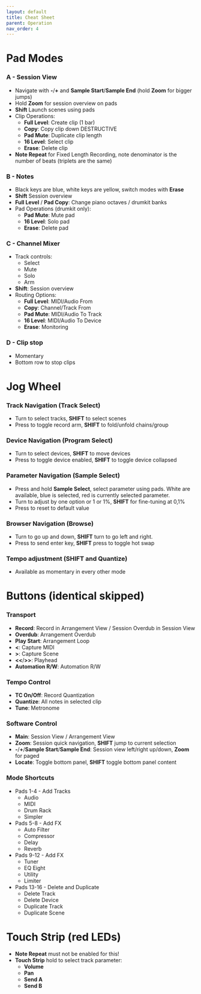 ```yaml
---
layout: default
title: Cheat Sheet
parent: Operation
nav_order: 4
---
```


# Pad Modes

### A - Session View
- Navigate with **-**/**+** and **Sample Start**/**Sample End** (hold **Zoom** for bigger jumps)
- Hold **Zoom** for session overview on pads
- **Shift** Launch scenes using pads
- Clip Operations:
  - **Full Level**: Create clip (1 bar)
  - **Copy**: Copy clip down DESTRUCTIVE
  - **Pad Mute**: Duplicate clip length
  - **16 Level**: Select clip
  - **Erase**: Delete clip
- **Note Repeat** for Fixed Length Recording, note denominator is the number of beats (triplets are the same)

### B - Notes
- Black keys are blue, white keys are yellow, switch modes with **Erase**
- **Shift** Session overview
- **Full Level** / **Pad Copy**: Change piano octaves / drumkit banks
- Pad Operations (drumkit only):
  - **Pad Mute**: Mute pad
  - **16 Level**: Solo pad
  - **Erase**: Delete pad

### C - Channel Mixer
- Track controls:
  - Select
  - Mute
  - Solo
  - Arm
- **Shift**: Session overview
- Routing Options:
  - **Full Level**: MIDI/Audio From
  - **Copy**: Channel/Track From
  - **Pad Mute**: MIDI/Audio To Track
  - **16 Level**: MIDI/Audio To Device
  - **Erase**: Monitoring

### D - Clip stop
- Momentary
- Bottom row to stop clips

# Jog Wheel

### Track Navigation (**Track Select**)
  - Turn to select tracks, **SHIFT** to select scenes
  - Press to toggle record arm, **SHIFT** to fold/unfold chains/group

### Device Navigation (**Program Select**)
  - Turn to select devices, **SHIFT** to move devices
  - Press to toggle device enabled, **SHIFT** to toggle device collapsed 

### Parameter Navigation (**Sample Select**)
  - Press and hold **Sample Select**, select parameter using pads. White are available, blue is selected, red is currently selected parameter.
  - Turn to adjust by one option or 1 or 1%, **SHIFT** for fine-tuning at 0,1%
  - Press to reset to default value

### Browser Navigation (**Browse**)
  - Turn to go up and down, **SHIFT** turn to go left and right.
  - Press to send enter key, **SHIFT** press to toggle hot swap

### Tempo adjustment (**SHIFT** and **Quantize**)
  - Available as momentary in every other mode

# Buttons (identical skipped)

### Transport
- **Record**: Record in Arrangement View / Session Overdub in Session View
- **Overdub**: Arrangement Overdub
- **Play Start**: Arrangement Loop
- **<**: Capture MIDI
- **>**: Capture Scene
- **<<**/**>>**: Playhead
- **Automation R/W**: Automation R/W

### Tempo Control
- **TC On/Off**: Record Quantization
- **Quantize**: All notes in selected clip
- **Tune**: Metronome

### Software Control
- **Main**: Session View / Arrangement View
- **Zoom**: Session quick navigation, **SHIFT** jump to current selection
- **-**/**+**/**Sample Start**/**Sample End**: Session view left/right up/down, **Zoom** for paged
- **Locate**: Toggle bottom panel, **SHIFT** toggle bottom panel content

### Mode Shortcuts
- Pads 1-4 - Add Tracks
  - Audio
  - MIDI
  - Drum Rack
  - Simpler
- Pads 5-8 - Add FX
  - Auto Filter
  - Compressor
  - Delay
  - Reverb
- Pads 9-12 - Add FX
  - Tuner
  - EQ Eight
  - Utility
  - Limiter
- Pads 13-16 - Delete and Duplicate
  - Delete Track
  - Delete Device
  - Duplicate Track
  - Duplicate Scene

# Touch Strip (red LEDs)
- **Note Repeat** must not be enabled for this!
- **Touch Strip** hold to select track parameter:
  - **Volume**
  - **Pan**
  - **Send A**
  - **Send B**